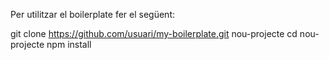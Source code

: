 Per utilitzar el boilerplate fer el següent:

git clone <https://github.com/usuari/my-boilerplate.git> nou-projecte
cd nou-projecte
npm install
